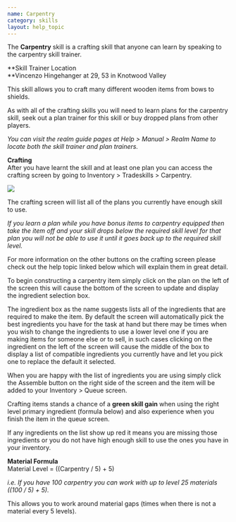 ```yaml
---
name: Carpentry
category: skills
layout: help_topic
---
```

The **Carpentry** skill is a crafting skill that anyone can learn by speaking to the carpentry skill trainer.

**Skill Trainer Location  
**Vincenzo Hingehanger at 29, 53 in Knotwood Valley

This skill allows you to craft many different wooden items from bows to shields.

As with all of the crafting skills you will need to learn plans for the carpentry skill, seek out a plan trainer for this skill or buy dropped plans from other players.

_You can visit the realm guide pages at Help > Manual > Realm Name to locate both the skill trainer and plan trainers._

**Crafting**  
After you have learnt the skill and at least one plan you can access the crafting screen by going to Inventory > Tradeskills > Carpentry.

[![](https://lohcdn.com/images/t_carpentry.jpg)](https://lohcdn.com/images/carpentry.jpg)

The crafting screen will list all of the plans you currently have enough skill to use.

_If you learn a plan while you have bonus items to carpentry equipped then take the item off and your skill drops below the required skill level for that plan you will not be able to use it until it goes back up to the required skill level._

For more information on the other buttons on the crafting screen please check out the help topic linked below which will explain them in great detail.

To begin constructing a carpentry item simply click on the plan on the left of the screen this will cause the bottom of the screen to update and display the ingredient selection box.

The ingredient box as the name suggests lists all of the ingredients that are required to make the item. By default the screen will automatically pick the best ingredients you have for the task at hand but there may be times when you wish to change the ingredients to use a lower level one if you are making items for someone else or to sell, in such cases clicking on the ingredient on the left of the screen will cause the middle of the box to display a list of compatible ingredients you currently have and let you pick one to replace the default it selected.

When you are happy with the list of ingredients you are using simply click the Assemble button on the right side of the screen and the item will be added to your Inventory > Queue screen.

Crafting items stands a chance of a **green skill gain** when using the right level primary ingredient (formula below) and also experience when you finish the item in the queue screen.

If any ingredients on the list show up red it means you are missing those ingredients or you do not have high enough skill to use the ones you have in your inventory.

**Material Formula**  
Material Level = ((Carpentry / 5) + 5)

_i.e. If you have 100 carpentry you can work with up to level 25 materials ((100 / 5) + 5)._

This allows you to work around material gaps (times when there is not a material every 5 levels).